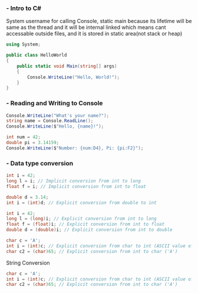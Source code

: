 ###  - Intro to C#

System username for calling Console, static main because its lifetime will be same as the thread
and it will be internal linked which means cant accessable outside files, and it is stored in static area(not stack or heap)

```csharp
using System;

public class HelloWorld
{
    public static void Main(string[] args)
    {
        Console.WriteLine("Hello, World!");
    }
}
```



### - Reading and Writing to Console

```csharp
Console.WriteLine("What's your name?");
string name = Console.ReadLine();
Console.WriteLine($"Hello, {name}!");

int num = 42;
double pi = 3.14159;
Console.WriteLine($"Number: {num:D4}, Pi: {pi:F2}");
```
### - Data type conversion

```csharp
int i = 42;
long l = i; // Implicit conversion from int to long
float f = i; // Implicit conversion from int to float
```

```csharp
double d = 3.14;
int i = (int)d; // Explicit conversion from double to int

int i = 42;
long l = (long)i; // Explicit conversion from int to long
float f = (float)i; // Explicit conversion from int to float
double d = (double)i; // Explicit conversion from int to double

char c = 'A';
int i = (int)c; // Explicit conversion from char to int (ASCII value of 'A' is 65)
char c2 = (char)65; // Explicit conversion from int to char ('A')
```

String Conversion

```csharp
char c = 'A';
int i = (int)c; // Explicit conversion from char to int (ASCII value of 'A' is 65)
char c2 = (char)65; // Explicit conversion from int to char ('A')
```

